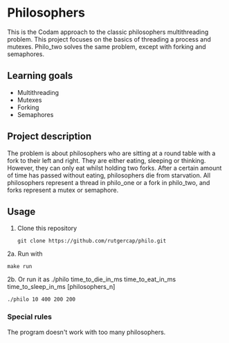 # Philosophers

This is the Codam approach to the classic philosophers multithreading problem. This project focuses on the basics of threading a process and mutexes. Philo_two solves the same problem, except with forking and semaphores. 

## Learning goals

- Multithreading
- Mutexes
- Forking
- Semaphores

## Project description

The problem is about philosophers who are sitting at a round table with a fork to their left and right. They are either eating, sleeping or thinking. However, they can only eat whilst holding two forks. After a certain amount of time has passed without eating, philosophers die from starvation. All philosophers represent a thread in philo_one or a fork in philo_two, and forks represent a mutex or semaphore.

## Usage

1. Clone this repository
   ```console
   git clone https://github.com/rutgercap/philo.git
   ```
2a. Run with 

   ```console
   make run
   ```
2b. Or run it as ./philo time_to_die_in_ms time_to_eat_in_ms time_to_sleep_in_ms [philosophers_n]

   ```console
   ./philo 10 400 200 200
   ```
   
### Special rules

The program doesn't work with too many philosophers.
